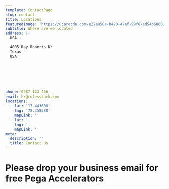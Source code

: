 ```yaml
---
template: ContactPage
slug: contact
title: Locations
featuredImage: 'https://ucarecdn.com/e22a858a-b420-47af-99f6-ed54b6860333/'
subtitle: Where are we located
address: |+
  USA -

  4805 Ray Roberts Dr
  Texas 
  USA







phone: 0987 123 456
email: hr@rulesstack.com
locations:
  - lat: '17.443608'
    lng: '78.358588'
    mapLink: ''
  - lat: ''
    lng: ''
    mapLink: ''
meta:
  description: ''
  title: Contact Us
---
```

# **Please drop your business email for free Pega Accelerators**
